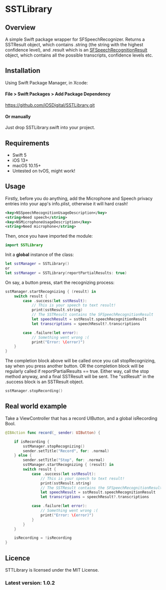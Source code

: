 # SSTLibrary

## Overview
A simple Swift package wrapper for SFSpeechRecognizer. Returns a SSTResult object, which contains .string (the string with the highest confidence level), and .result which is an [SFSpeechRecognitionResult](https://developer.apple.com/documentation/speech/sfspeechrecognitionresult) object, which contains all the possible transcripts, confidence levels etc.

## Installation
Using Swift Package Manager, in Xcode:

#### File > Swift Packages > Add Package Dependency
https://github.com/iOSDigital/SSTLibrary.git

#### Or manually
Just drop SSTLibrary.swift into your project.

## Requirements
* Swift 5
* iOS 13+
* macOS 10.15+
* Untested on tvOS, might work!

## Usage
Firstly, before you do anything, add the Microphone and Speech privacy entries into your app's info.plist, otherwise it will hard crash!

```xml
<key>NSSpeechRecognitionUsageDescription</key>
<string>Need speech</string>
<key>NSMicrophoneUsageDescription</key>
<string>Need microphone</string>
```

Then, once you have imported the module:

```swift
import SSTLibrary
```

Init a **global** instance of the class:

```swift
let sstManager = SSTLibrary()
or
let sstManager = SSTLibrary(reportPartialResults: true)
```

On say, a button press, start the recognizing process:

```swift
sstManager.startRecognizing { (result) in
    switch result {
        case .success(let sstResult):
            // This is your speech to text result!
            print(sstResult.string)
            // The SSTResult contains the SFSpeechRecognitionResult
            let speechResult = sstResult.speechRecognitionResult
            let transcriptions = speechResult?.transcriptions

        case .failure(let error):
            // Something went wrong :(
            print("Error: \(error)")
    }
}
```

The completion block above will be called once you call stopRecognizing, say when you press another button.
OR the completion block will be regularly called if reportPartialResults == true.
Either way, call the stop method anyway, and a final SSTResult will be sent.
The "sstResult" in the .success block is an SSTResult object.

```swift
sstManager.stopRecording()
```

## Real world example

Take a ViewController that has a record UIButton, and a global isRecording Bool.

```swift
@IBAction func record(_ sender: UIButton) {

    if isRecording {
        sstManager.stopRecognizing()
        sender.setTitle("Record", for: .normal)
    } else {
        sender.setTitle("Stop", for: .normal)
        sstManager.startRecognizing { (result) in
        switch result {
            case .success(let sstResult):
                // This is your speech to text result!
                print(sstResult.string)
                // The SSTResult contains the SFSpeechRecognitionResult
                let speechResult = sstResult.speechRecognitionResult
                let transcriptions = speechResult?.transcriptions

            case .failure(let error):
                // Something went wrong :(
                print("Error: \(error)")
            }
        }
    }

    isRecording = !isRecording
}
```

## Licence
STTLibrary is licensed under the MIT License.

### Latest version: 1.0.2
